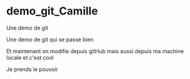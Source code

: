 # demo_git_Camille
Une demo de git

Une demo de git qui se passe bien

Et maintenant on modifie depuis gitHub
mais aussi depuis ma machine locale et c'est cool

Je prends le pouvoir
